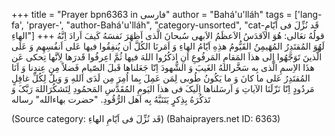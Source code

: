 +++
title = "Prayer bpn6363 in فارسی"
author = "Bahá'u'lláh"
tags = ['lang-fa', 'prayer-', "author-Bahá'u'lláh", "category-unsorted", "cat-قَد نُزِّلَ فی اَیّامِ الهاءِ"]
+++
قولُهُ تعَالی:
هُوَ الاَقدَسُ الاَعظَمُ الاَبهی
سُبحانَ الَّذی اَظهَرَ نَفسَهُ کَیفَ اَرادَ اِنَّهُ لَهُوَ المُقتَدِرُ المُهَیمِنُ القَیُّومُ  هذِهِ اَیّامُ الهاءِ وَ اَمَرنَا الکُلَّ اَن یُنفِقُوا فیها عَلی اَنفُسِهِم وَ عَلَی الَّذینَ تَوَجَّهُوا اِلی هذاَ المَقامِ المَرفُوعِ   اَنِ اذکُرُوا اللهَ فیها ثُمَّ اعِرفُوا قَدرَها لِاَنَّها تِحکی عَن هذَا الاِسمِ الَّذی بِه سَخَّراللهُ الغَیبَ وَ الشُّهودَ  اِنّا جَعَلناها قَبلَ الصّیامِ فَضلاً مِن عِندِنا وَ اَنَا المُقتَدِرُ عَلی ما کانَ وَ ما یَکُونُ  طُوبی لِمَن عَمِلَ بِما اُمِرَ مِن لَدَی اللهِ وَ وَیلٌ لِکُلِّ غافِلٍ مَردُودٍ   اِنّا نَزّلَنَا الآیاتِ وَ اَرسَلناها اِلَیکَ فی هذاَ الیَومِ المُقَدَّسِ المَحمُودِ لِتَشکُرَاللهَ رَبَّکَ وَ تَذکُرَهُ بِذِکرٍ یَتَنَبَّهُ بِه اَهل الرُّقُودِ. "حضرت بهاءالله"  رساله

(Source category: قَد نُزِّلَ فی اَیّامِ الهاءِ)
(Bahaiprayers.net ID: 6363)
